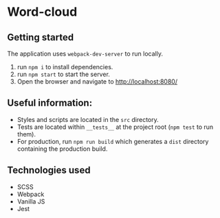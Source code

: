 # Word-cloud

## Getting started

The application uses `webpack-dev-server` to run locally.

1. run `npm i` to install dependencies.
2. run `npm start` to start the server.
3. Open the browser and navigate to [http://localhost:8080/](http://localhost:8080/)

## Useful information:

- Styles and scripts are located in the `src` directory.
- Tests are located within `__tests__` at the project root (`npm test` to run them).
- For production, run `npm run build` which generates a `dist` directory containing the production build.

## Technologies used

- SCSS
- Webpack
- Vanilla JS
- Jest
